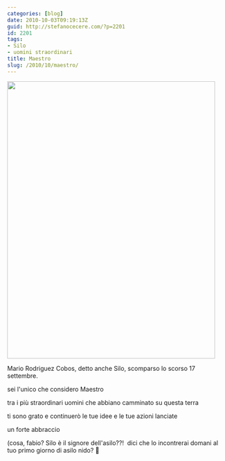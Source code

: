 ```yaml
---
categories: [blog]
date: 2010-10-03T09:19:13Z
guid: http://stefanocecere.com/?p=2201
id: 2201
tags:
- Silo
- uomini straordinari
title: Maestro
slug: /2010/10/maestro/
---
```


<img class="aligncenter size-full wp-image-2203" title="silojjsc" src="http://stefanocecere.com/wp-content/uploads/sites/3/2010/10/silojjsc1.jpg" alt="" width="480" height="640" srcset="http://stefanocecere.com/wp-content/uploads/sites/3/2010/10/silojjsc1.jpg 480w, http://stefanocecere.com/wp-content/uploads/sites/3/2010/10/silojjsc1-225x300.jpg 225w" sizes="(max-width: 480px) 100vw, 480px" />

Mario Rodriguez Cobos, detto anche Silo, scomparso lo scorso 17 settembre.

sei l'unico che considero Maestro

tra i più straordinari uomini che abbiano camminato su questa terra

ti sono grato e continuerò le tue idee e le tue azioni lanciate

un forte abbraccio

(cosa, fabio? Silo è il signore dell'asilo??!  dici che lo incontrerai domani al tuo primo giorno di asilo nido? 🙂